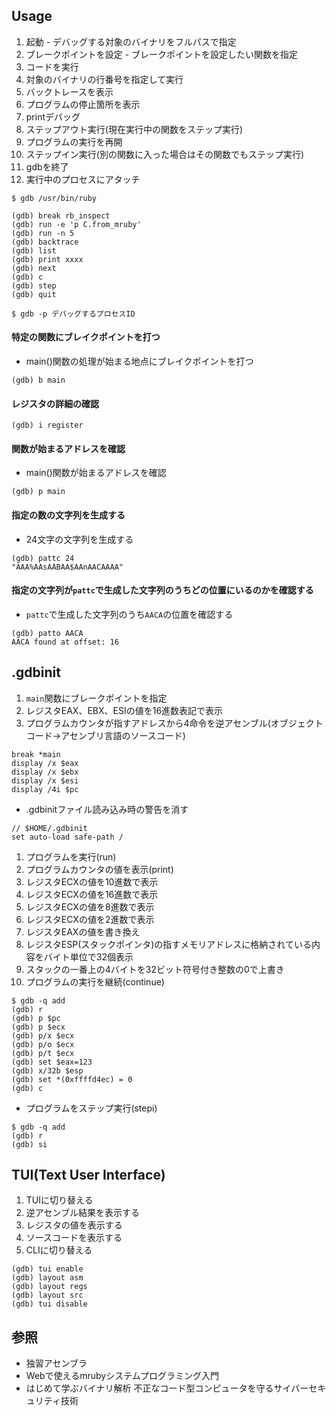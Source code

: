 ## Usage
1. 起動 - デバッグする対象のバイナリをフルパスで指定
2. ブレークポイントを設定 - ブレークポイントを設定したい関数を指定
3. コードを実行
4. 対象のバイナリの行番号を指定して実行
5. バックトレースを表示
6. プログラムの停止箇所を表示
7. printデバッグ
8. ステップアウト実行(現在実行中の関数をステップ実行)
9. プログラムの実行を再開
10. ステップイン実行(別の関数に入った場合はその関数でもステップ実行)
11. gdbを終了
12. 実行中のプロセスにアタッチ

```
$ gdb /usr/bin/ruby

(gdb) break rb_inspect
(gdb) run -e 'p C.from_mruby'
(gdb) run -n 5
(gdb) backtrace
(gdb) list
(gdb) print xxxx
(gdb) next
(gdb) c
(gdb) step
(gdb) quit

$ gdb -p デバッグするプロセスID
```

#### 特定の関数にブレイクポイントを打つ
- main()関数の処理が始まる地点にブレイクポイントを打つ

```
(gdb) b main
```

#### レジスタの詳細の確認
```
(gdb) i register
```

#### 関数が始まるアドレスを確認
- main()関数が始まるアドレスを確認

```
(gdb) p main
```

#### 指定の数の文字列を生成する
- 24文字の文字列を生成する

```
(gdb) pattc 24
"AAA%AAsAABAA$AAnAACAAAA"
```

#### 指定の文字列が`pattc`で生成した文字列のうちどの位置にいるのかを確認する
- `pattc`で生成した文字列のうち`AACA`の位置を確認する

```
(gdb) patto AACA
AACA found at offset: 16
```

## .gdbinit
1. `main`関数にブレークポイントを指定
2. レジスタEAX、EBX、ESIの値を16進数表記で表示
3. プログラムカウンタが指すアドレスから4命令を逆アセンブル(オブジェクトコード->アセンブリ言語のソースコード)
```
break *main
display /x $eax
display /x $ebx
display /x $esi
display /4i $pc
```

- .gdbinitファイル読み込み時の警告を消す
```
// $HOME/.gdbinit
set auto-load safe-path /
```

1. プログラムを実行(run)
2. プログラムカウンタの値を表示(print)
3. レジスタECXの値を10進数で表示
4. レジスタECXの値を16進数で表示
5. レジスタECXの値を8進数で表示
6. レジスタECXの値を2進数で表示
7. レジスタEAXの値を書き換え
8. レジスタESP(スタックポインタ)の指すメモリアドレスに格納されている内容をバイト単位で32個表示
9. スタックの一番上の4バイトを32ビット符号付き整数の0で上書き
10. プログラムの実行を継続(continue)
```
$ gdb -q add
(gdb) r
(gdb) p $pc
(gdb) p $ecx
(gdb) p/x $ecx
(gdb) p/o $ecx
(gdb) p/t $ecx
(gdb) set $eax=123
(gdb) x/32b $esp
(gdb) set *(0xffffd4ec) = 0
(gdb) c
```

- プログラムをステップ実行(stepi)
```
$ gdb -q add
(gdb) r
(gdb) si
```

## TUI(Text User Interface)
1. TUIに切り替える
2. 逆アセンブル結果を表示する
3. レジスタの値を表示する
4. ソースコードを表示する
5. CLIに切り替える
```
(gdb) tui enable
(gdb) layout asm
(gdb) layout regs
(gdb) layout src
(gdb) tui disable
```

## 参照
- 独習アセンブラ
- Webで使えるmrubyシステムプログラミング入門
- はじめて学ぶバイナリ解析 不正なコード型コンピュータを守るサイバーセキュリティ技術
